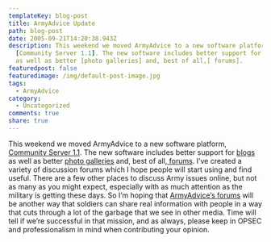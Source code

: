 ```yaml
---
templateKey: blog-post
title: ArmyAdvice Update
path: blog-post
date: 2005-09-21T14:20:38.943Z
description: This weekend we moved ArmyAdvice to a new software platform,
  [Community Server 1.1]. The new software includes better support for [blogs]
  as well as better [photo galleries] and, best of all,[ forums].
featuredpost: false
featuredimage: /img/default-post-image.jpg
tags:
  - ArmyAdvice
category:
  - Uncategorized
comments: true
share: true
---
```

<!--StartFragment-->

This weekend we moved ArmyAdvice to a new software platform, [Community Server 1.1](http://communityserver.org/). The new software includes better support for [blogs](http://ardalis.com/blogs) as well as better [photo galleries](http://ardalis.com/photos) and, best of all,[ forums](http://ardalis.com/forums). I’ve created a variety of discussion forums which I hope people will start using and find useful. There are a few other places to discuss Army issues online, but not as many as you might expect, especially with as much attention as the military is getting these days. So I’m hoping that [ArmyAdvice’s forums](http://ardalis.com/forums) will be another way that soldiers can share real information with people in a way that cuts through a lot of the garbage that we see in other media. Time will tell if we’re successful in that mission, and as always, please keep in OPSEC and professionalism in mind when contributing your opinion.

<!--EndFragment-->